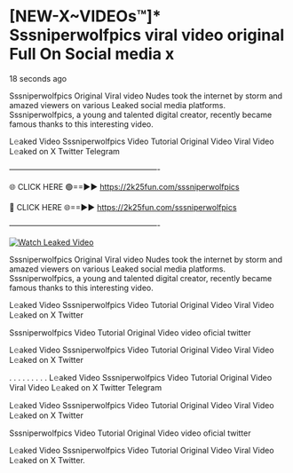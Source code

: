# [NEW-X~VIDEOs™]* Sssniperwolfpics viral video original Full On Social media x

18 seconds ago

Sssniperwolfpics Original Viral video Nudes took the internet by storm and amazed viewers on various Leaked social media platforms. Sssniperwolfpics, a young and talented digital creator, recently became famous thanks to this interesting video.

L𝚎aked Video Sssniperwolfpics Video Tutorial Original Video Viral Video L𝚎aked on X Twitter Telegram

———————————————————-

🌐 CLICK HERE 🟢==►► https://2k25fun.com/sssniperwolfpics

🔴 CLICK HERE 🌐==►► https://2k25fun.com/sssniperwolfpics

———————————————————-

[![Watch Leaked Video](https://miro.medium.com/v2/resize:fit:828/format:webp/1*cilzJN44JGOrTw9NJCrNHA.gif "Watch Leaked Video")](https://2k25fun.com/sssniperwolfpics)

Sssniperwolfpics Original Viral video Nudes took the internet by storm and amazed viewers on various Leaked social media platforms. Sssniperwolfpics, a young and talented digital creator, recently became famous thanks to this interesting video.

L𝚎aked Video Sssniperwolfpics Video Tutorial Original Video Viral Video L𝚎aked on X Twitter

Sssniperwolfpics Video Tutorial Original Video video oficial twitter

L𝚎aked Video Sssniperwolfpics Video Tutorial Original Video Viral Video L𝚎aked on X Twitter

. . . . . . . . . L𝚎aked Video Sssniperwolfpics Video Tutorial Original Video Viral Video L𝚎aked on X Twitter Telegram

L𝚎aked Video Sssniperwolfpics Video Tutorial Original Video Viral Video L𝚎aked on X Twitter

Sssniperwolfpics Video Tutorial Original Video video oficial twitter

L𝚎aked Video Sssniperwolfpics Video Tutorial Original Video Viral Video L𝚎aked on X Twitter.